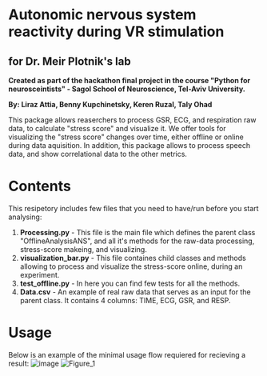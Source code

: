 # Autonomic nervous system reactivity during VR stimulation
## for Dr. Meir Plotnik's lab

**Created as part of the hackathon final project in the course "Python for neurosceintists" - Sagol School of Neuroscience, Tel-Aviv University.**

**By: Liraz Attia, Benny Kupchinetsky, Keren Ruzal, Taly Ohad**

This package allows reaserchers to process GSR, ECG, and respiration raw data, to calculate "stress score" and visualize it.
We offer tools for visualizing the "stress score" changes over time, either offline or online during data aquisition.
In addition, this package allows to process speech data, and show correlational data to the other metrics.


# Contents
This resipetory includes few files that you need to have/run before you start analysing:
1. **Processing.py** - This file is the main file which defines the parent class "OfflineAnalysisANS", and all it's methods for the raw-data processing, stress-score makeing, and visualizing.
2. **visualization_bar.py** - This file containes child classes and methods allowing to process and visualize the stress-score online, during an experiment.
3. **test_offline.py** - In here you can find few tests for all the methods.
4. **Data.csv** - An example of real raw data that serves as an input for the parent class. It contains 4 columns: TIME, ECG, GSR, and RESP.

# Usage
Below is an example of the minimal usage flow requiered for recieving a result:
![image](https://user-images.githubusercontent.com/80268425/124131136-2a98da80-da88-11eb-955e-5ae613510586.png)
![Figure_1](https://user-images.githubusercontent.com/80268425/124130351-5798bd80-da87-11eb-9acb-3b74b36ad556.png)
